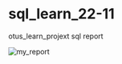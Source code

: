 # sql_learn_22-11
otus_learn_projext sql report

![my_report](https://user-images.githubusercontent.com/50550746/205450839-201153b2-8b16-469c-b2e0-0e074c0a5758.png)

